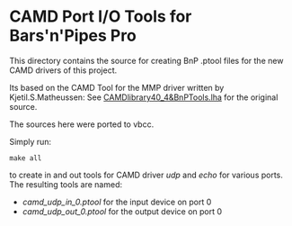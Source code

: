 # CAMD Port I/O Tools for Bars'n'Pipes Pro

This directory contains the source for creating BnP .ptool files for
the new CAMD drivers of this project.

Its based on the CAMD Tool for the MMP driver written by Kjetil.S.Matheussen: See [CAMDlibrary40_4&BnPTools.lha](http://bnp.hansfaust.de/download/CAMDlibrary40_4&BnPTools.lha) for the original source.

The sources here were ported to vbcc.

Simply run:

    make all

to create in and out tools for CAMD driver *udp* and *echo* for various ports.
The resulting tools are named:

* *camd_udp_in_0.ptool* for the input device on port 0
* *camd_udp_out_0.ptool* for the output device on port 0
